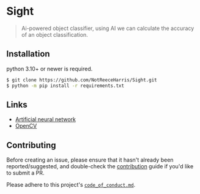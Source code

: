 
# Sight
> Ai-powered object classifier, using AI we can calculate the accuracy of an object classification.


## Installation
python 3.10+ or newer is required.
```bash
$ git clone https://github.com/NotReeceHarris/Sight.git
$ python -m pip install -r requirements.txt
```

## Links
- [Artificial neural network](https://en.wikipedia.org/wiki/Artificial_neural_network)
- [OpenCV](https://opencv.org/)

## Contributing
Before creating an issue, please ensure that it hasn't already been reported/suggested, and double-check the [contribution](https://github.com/NotReeceHarris/DiscordMFA/blob/main/contributing.md) guide if you'd like to submit a PR.

Please adhere to this project's [`code_of_conduct.md`](https://github.com/NotReeceHarris/Sight/blob/main/CODE_OF_CONDUCT.md).
